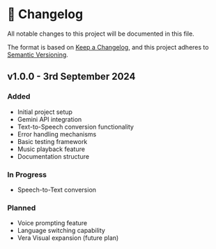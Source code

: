 # 📜 Changelog

All notable changes to this project will be documented in this file.

The format is based on [Keep a Changelog](https://keepachangelog.com/en/1.0.0/),
and this project adheres to [Semantic Versioning](https://semver.org/spec/v2.0.0.html).

## v1.0.0 - 3rd September 2024

### Added

- Initial project setup
- Gemini API integration
- Text-to-Speech conversion functionality
- Error handling mechanisms
- Basic testing framework
- Music playback feature
- Documentation structure

### In Progress

- Speech-to-Text conversion

### Planned

- Voice prompting feature
- Language switching capability
- Vera Visual expansion (future plan)
